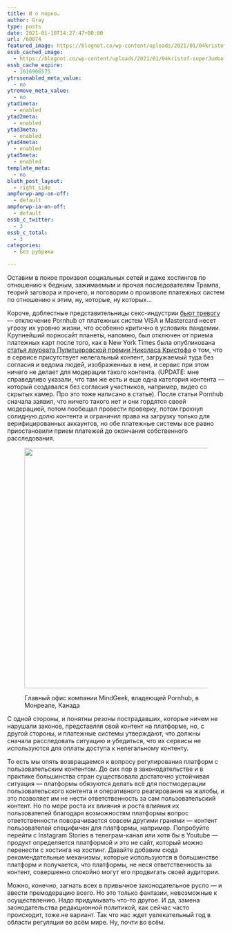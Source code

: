 ```yaml
---
title: И о порно…
author: Gray
type: posts
date: 2021-01-10T14:27:47+00:00
url: /60074
featured_image: https://blognot.co/wp-content/uploads/2021/01/04kristof-superJumbo.jpg
essb_cached_image:
  - https://blognot.co/wp-content/uploads/2021/01/04kristof-superJumbo.jpg
essb_cache_expire:
  - 1616906575
ytrssenabled_meta_value:
  - no
ytremove_meta_value:
  - no
ytad1meta:
  - enabled
ytad2meta:
  - enabled
ytad3meta:
  - enabled
ytad4meta:
  - enabled
ytad5meta:
  - enabled
template_meta:
  - no
bluth_post_layout:
  - right_side
ampforwp-amp-on-off:
  - default
ampforwp-ia-on-off:
  - default
essb_c_twitter:
  - 3
essb_c_total:
  - 3
categories:
  - Без рубрики

---
```








Оставим в покое произвол социальных сетей и даже хостингов по отношению к бедным, зажимаемым и прочая последователям Трампа, теорий заговора и прочего, и поговорим о произволе платежных систем по отношению к этим, ну, которые, ну которых…

Короче, доблестные представительницы секс-индустрии <a href="https://www.bbc.com/news/technology-55551300" target="_blank" rel="noreferrer noopener nofollow" title="https://www.bbc.com/news/technology-55551300">бьют тревогу </a>— отключение Pornhub от платежных систем VISA и Mastercard несет угрозу их уровню жизни, что особенно критично в условиях пандемии. Крупнейший порносайт планеты, напомню, был отключен от приема платежных карт после того, как в New York Times была опубликована <a href="https://www.nytimes.com/2020/12/04/opinion/sunday/pornhub-rape-trafficking.html?searchResultPosition=3" target="_blank" rel="noreferrer noopener nofollow" title="https://www.nytimes.com/2020/12/04/opinion/sunday/pornhub-rape-trafficking.html?searchResultPosition=3">статья лауреата Пулитцеровской премии Николаса Кристофа</a> о том, что в сервисе присутствует нелегальный контент, загружаемый туда без согласия и ведома людей, изображенных в нем, и сервис при этом ничего не делает для модерации такого контента. (UPDATE: мне справедливо указали, что там же есть и еще одна категория контента — который создавался без согласия участников, например, видео со скрытых камер. Про это тоже написано в статье). После статьи Pornhub сначала заявил, что ничего такого нет и они гордятся своей модерацией, потом пообещал провести проверку, потом грохнул солидную долю контента и ограничил права на загрузку только для верифицированных аккаунтов, но обе платежные системы все равно приостановили прием платежей до окончания собственного расследования.<figure class="wp-block-image size-large is-style-default">

[<img data-attachment-id="60075" data-permalink="https://blognot.co/60074/04kristof-superjumbo" data-orig-file="https://i0.wp.com/blognot.co/wp-content/uploads/2021/01/04kristof-superJumbo.jpg?fit=2048%2C1535&ssl=1" data-orig-size="2048,1535" data-comments-opened="1" data-image-meta="{&quot;aperture&quot;:&quot;0&quot;,&quot;credit&quot;:&quot;&quot;,&quot;camera&quot;:&quot;&quot;,&quot;caption&quot;:&quot;&quot;,&quot;created_timestamp&quot;:&quot;0&quot;,&quot;copyright&quot;:&quot;&quot;,&quot;focal_length&quot;:&quot;0&quot;,&quot;iso&quot;:&quot;0&quot;,&quot;shutter_speed&quot;:&quot;0&quot;,&quot;title&quot;:&quot;&quot;,&quot;orientation&quot;:&quot;0&quot;}" data-image-title="04kristof-superJumbo" data-image-description="" data-medium-file="https://i0.wp.com/blognot.co/wp-content/uploads/2021/01/04kristof-superJumbo.jpg?fit=300%2C225&ssl=1" data-large-file="https://i0.wp.com/blognot.co/wp-content/uploads/2021/01/04kristof-superJumbo.jpg?fit=740%2C555&ssl=1" width="740" height="555" src="https://i0.wp.com/blognot.co/wp-content/uploads/2021/01/04kristof-superJumbo.jpg?resize=740%2C555&#038;ssl=1" alt="" class="wp-image-60075" srcset="https://i0.wp.com/blognot.co/wp-content/uploads/2021/01/04kristof-superJumbo.jpg?resize=1024%2C768&ssl=1 1024w, https://i0.wp.com/blognot.co/wp-content/uploads/2021/01/04kristof-superJumbo.jpg?resize=300%2C225&ssl=1 300w, https://i0.wp.com/blognot.co/wp-content/uploads/2021/01/04kristof-superJumbo.jpg?resize=768%2C576&ssl=1 768w, https://i0.wp.com/blognot.co/wp-content/uploads/2021/01/04kristof-superJumbo.jpg?resize=1536%2C1151&ssl=1 1536w, https://i0.wp.com/blognot.co/wp-content/uploads/2021/01/04kristof-superJumbo.jpg?w=1200&ssl=1 1200w, https://i0.wp.com/blognot.co/wp-content/uploads/2021/01/04kristof-superJumbo.jpg?resize=800%2C600&ssl=1 800w, https://i0.wp.com/blognot.co/wp-content/uploads/2021/01/04kristof-superJumbo.jpg?w=2048&ssl=1 2048w, https://i0.wp.com/blognot.co/wp-content/uploads/2021/01/04kristof-superJumbo.jpg?w=1480&ssl=1 1480w" sizes="(max-width: 740px) 100vw, 740px" data-recalc-dims="1" />][1]<figcaption>Главный офис компании MindGeek, владеющей Pornhub, в Монреале, Канада</figcaption></figure> 

С одной стороны, и понятны резоны пострадавших, которые ничем не нарушали законов, представляя свой контент на платформе, но, с другой стороны, и платежные системы утверждают, что должны сначала расследовать ситуацию и убедиться, что их сервисы не используются для оплаты доступа к нелегальному контенту.&nbsp;

То есть мы опять возвращаемся к вопросу регулирования платформ с пользовательским контентом. До сих пор в законодательстве и в практике большинства стран существовала достаточно устойчивая ситуация — платформы обязуются делать всё для постмодерации пользовательского контента и оперативного реагирования на жалобы, и это позволяет им не нести ответственность за сам пользовательский контент. Но по мере роста их влияния и роста влияния их пользователей благодаря возможностям платформы вопрос ответственности поворачивается совсем другими гранями — контент пользователей специфичен для платформы, например. Попробуйте перейти с Instagram Stories в телеграм-канал или хотя бы в Youtube — продукт определяется платформой и это не сайт, который можно перенести с хостинга на хостинг. Давайте добавим сюда рекомендательные механизмы, которые используются в большинстве платформ и получается, что платформы, не неся ответственность за контент, совершенно спокойно могут его продвигать своей аудитории.&nbsp;

Можно, конечно, загнать всех в привычное законодательное русло — и ввести премодерацию всего. Но это только фантазии, невозможные к осуществлению. Надо придумывать что-то другое. И да, замена заонодательства редакционной политикой, как сейчас часто происходит, тоже не вариант. Так что нас ждет увлекательный год в области регуляции во всём мире. Ну, почти во всём.

 [1]: https://i0.wp.com/blognot.co/wp-content/uploads/2021/01/04kristof-superJumbo.jpg?ssl=1